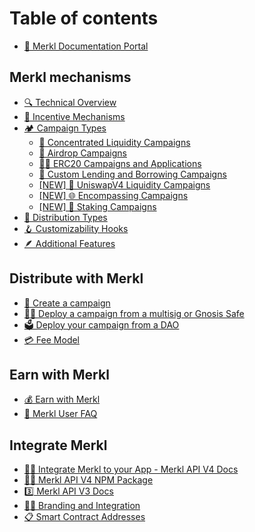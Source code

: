 # Table of contents

* [🥨 Merkl Documentation Portal](README.md)

## Merkl mechanisms

* [🔍 Technical Overview](merkl-mechanisms/technical-overview.md)
* [🪷 Incentive Mechanisms](merkl-mechanisms/incentive-mechanisms.md)
* [🏕️ Campaign Types](merkl-mechanisms/campaign-types/README.md)
  * [🦄 Concentrated Liquidity Campaigns](merkl-mechanisms/campaign-types/concentrated-liquidity-mechanisms.md)
  * [🏹 Airdrop Campaigns](merkl-mechanisms/campaign-types/airdrop.md)
  * [🧑‍🌾 ERC20 Campaigns and Applications](merkl-mechanisms/campaign-types/erc20-mechanisms.md)
  * [🏦 Custom Lending and Borrowing Campaigns](merkl-mechanisms/campaign-types/lending-borrowing.md)
  * [\[NEW\] 🎣 UniswapV4 Liquidity Campaigns](merkl-mechanisms/campaign-types/uniswapv4.md)
  * [\[NEW\] 🌐 Encompassing Campaigns](merkl-mechanisms/campaign-types/encompassing.md)
  * [\[NEW\] 🔐 Staking Campaigns](merkl-mechanisms/campaign-types/staking.md)
* [💸 Distribution Types](merkl-mechanisms/distributions.md)
* [🪝 Customizability Hooks](merkl-mechanisms/hooks.md)
* [🪶 Additional Features](merkl-mechanisms/features.md)

## Distribute with Merkl

* [🚀 Create a campaign](distribute-with-merkl/distribute-with-merkl.md)
* [🧑‍🔬 Deploy a campaign from a multisig or Gnosis Safe](distribute-with-merkl/deploy-your-campaign-from-a-multisig-or-gnosis-safe.md)
* [🗳️ Deploy your campaign from a DAO](distribute-with-merkl/deploy-your-campaign-from-dao.md)
* [💳 Fee Model](distribute-with-merkl/fee-model.md)

## Earn with Merkl

* [💰 Earn with Merkl](earn-with-merkl/earning-with-merkl.md)
* [📝 Merkl User FAQ](earn-with-merkl/faq-earn.md)

## Integrate Merkl

* [👩‍💻 Integrate Merkl to your App - Merkl API V4 Docs](integrate-merkl/app.md)
* [👩‍💻 Merkl API V4 NPM Package](integrate-merkl/merkl-api-package.md)
* [3️⃣ Merkl API V3 Docs](integrate-merkl/deprecated-v3-endpoints.md)
* [🧑‍🎨 Branding and Integration](integrate-merkl/branding-and-integration.md)
* [📋 Smart Contract Addresses](integrate-merkl/smart-contract-addresses.md)
